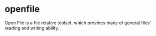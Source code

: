 # openfile
Open File is a file relative toolset, which provides many of general files' reading and writing ability.
